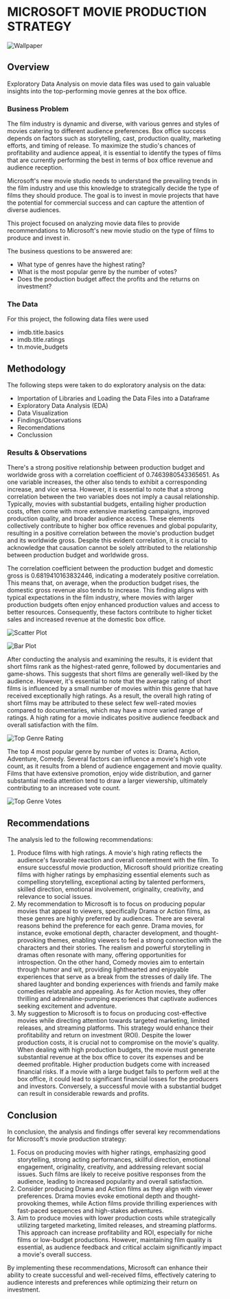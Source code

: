 # MICROSOFT MOVIE PRODUCTION STRATEGY

![Wallpaper](https://github.com/frankkiptoo/passion_projects/assets/133040810/e35b2357-596f-4746-bd88-fcc34d52a948)

## Overview

Exploratory Data Analysis on movie data files was used to gain valuable insights into the top-performing movie genres at the box office.

### Business Problem

The film industry is dynamic and diverse, with various genres and styles of movies catering to different audience preferences. Box office success depends on factors such as storytelling, cast, production quality, marketing efforts, and timing of release. To maximize the studio's chances of profitability and audience appeal, it is essential to identify the types of films that are currently performing the best in terms of box office revenue and audience reception.

Microsoft's new movie studio needs to understand the prevailing trends in the film industry and use this knowledge to strategically decide the type of films they should produce. The goal is to invest in movie projects that have the potential for commercial success and can capture the attention of diverse audiences.

This project focused on analyzing movie data files to provide recommendations to Microsoft's new movie studio on the type of films to produce and invest in.

The business questions to be answered are:
* What type of genres have the highest rating?
* What is the most popular genre by the number of votes?
* Does the production budget affect the profits and the returns on investment?

### The Data

For this project, the following data files were used
* imdb.title.basics
* imdb.title.ratings
* tn.movie_budgets

## Methodology
The following steps were taken to do exploratory analysis on the data:
* Importation of Libraries and Loading the Data Files into a Dataframe
* Exploratory Data Analysis (EDA)
* Data Visualization
* Findings/Observations
* Recomendations
* Conclussion

### Results & Observations
There's a strong positive relationship between production budget and worldwide gross with a correlation coefficient of 0.7463980543365651. As one variable increases, the other also tends to exhibit a corresponding increase, and vice versa. However, it is essential to note that a strong correlation between the two variables does not imply a causal relationship. Typically, movies with substantial budgets, entailing higher production costs, often come with more extensive marketing campaigns, improved production quality, and broader audience access. These elements collectively contribute to higher box office revenues and global popularity, resulting in a positive correlation between the movie's production budget and its worldwide gross. Despite this evident correlation, it is crucial to acknowledge that causation cannot be solely attributed to the relationship between production budget and worldwide gross.

The correlation coefficient between the production budget and domestic gross is 0.6819410163832446, indicating a moderately positive correlation. This means that, on average, when the production budget rises, the domestic gross revenue also tends to increase. This finding aligns with typical expectations in the film industry, where movies with larger production budgets often enjoy enhanced production values and access to better resources. Consequently, these factors contribute to higher ticket sales and increased revenue at the domestic box office.

![Scatter Plot](https://github.com/frankkiptoo/passion_projects/assets/133040810/e15e655c-7759-41e9-8d53-5fd30255252c)

![Bar Plot](https://github.com/frankkiptoo/passion_projects/assets/133040810/3417f467-b928-4318-8bca-e950bccad3ca)

After conducting the analysis and examining the results, it is evident that short films rank as the highest-rated genre, followed by documentaries and game-shows. This suggests that short films are generally well-liked by the audience. However, it's essential to note that the average rating of short films is influenced by a small number of movies within this genre that have received exceptionally high ratings. As a result, the overall high rating of short films may be attributed to these select few well-rated movies compared to documentaries, which may have a more varied range of ratings. A high rating for a movie indicates positive audience feedback and overall satisfaction with the film.

![Top Genre Rating](https://github.com/frankkiptoo/passion_projects/assets/133040810/7970010d-4d62-4e93-968b-7eda68c4f15f)

The top 4 most popular genre by number of votes is: Drama, Action, Adventure, Comedy. Several factors can influence a movie's high vote count, as it results from a blend of audience engagement and movie quality. Films that have extensive promotion, enjoy wide distribution, and garner substantial media attention tend to draw a larger viewership, ultimately contributing to an increased vote count.

![Top Genre Votes](https://github.com/frankkiptoo/passion_projects/assets/133040810/75f11333-50a8-4b25-8852-f1fde61b751b)

## Recommendations

The analysis led to the following recommendations:
1. Produce films with high ratings. A movie's high rating reflects the audience's favorable reaction and overall contentment with the film. To ensure successful movie production, Microsoft should prioritize creating films with higher ratings by emphasizing essential elements such as compelling storytelling, exceptional acting by talented performers, skilled direction, emotional involvement, originality, creativity, and relevance to social issues.
2. My recommendation to Microsoft is to focus on producing popular movies that appeal to viewers, specifically Drama or Action films, as these genres are highly preferred by audiences. There are several reasons behind the preference for each genre. Drama movies, for instance, evoke emotional depth, character development, and thought-provoking themes, enabling viewers to feel a strong connection with the characters and their stories. The realism and powerful storytelling in dramas often resonate with many, offering opportunities for introspection. On the other hand, Comedy movies aim to entertain through humor and wit, providing lighthearted and enjoyable experiences that serve as a break from the stresses of daily life. The shared laughter and bonding experiences with friends and family make comedies relatable and appealing. As for Action movies, they offer thrilling and adrenaline-pumping experiences that captivate audiences seeking excitement and adventure.
3. My suggestion to Microsoft is to focus on producing cost-effective movies while directing attention towards targeted marketing, limited releases, and streaming platforms. This strategy would enhance their profitability and return on investment (ROI). Despite the lower production costs, it is crucial not to compromise on the movie's quality. When dealing with high production budgets, the movie must generate substantial revenue at the box office to cover its expenses and be deemed profitable. Higher production budgets come with increased financial risks. If a movie with a large budget fails to perform well at the box office, it could lead to significant financial losses for the producers and investors. Conversely, a successful movie with a substantial budget can result in considerable rewards and profits.

## Conclusion

In conclusion, the analysis and findings offer several key recommendations for Microsoft's movie production strategy:

1. Focus on producing movies with higher ratings, emphasizing good storytelling, strong acting performances, skillful direction, emotional engagement, originality, creativity, and addressing relevant social issues. Such films are likely to receive positive responses from the audience, leading to increased popularity and overall satisfaction.
2. Consider producing Drama and Action films as they align with viewer preferences. Drama movies evoke emotional depth and thought-provoking themes, while Action films provide thrilling experiences with fast-paced sequences and high-stakes adventures.
3. Aim to produce movies with lower production costs while strategically utilizing targeted marketing, limited releases, and streaming platforms. This approach can increase profitability and ROI, especially for niche films or low-budget productions. However, maintaining film quality is essential, as audience feedback and critical acclaim significantly impact a movie's overall success.

By implementing these recommendations, Microsoft can enhance their ability to create successful and well-received films, effectively catering to audience interests and preferences while optimizing their return on investment.
